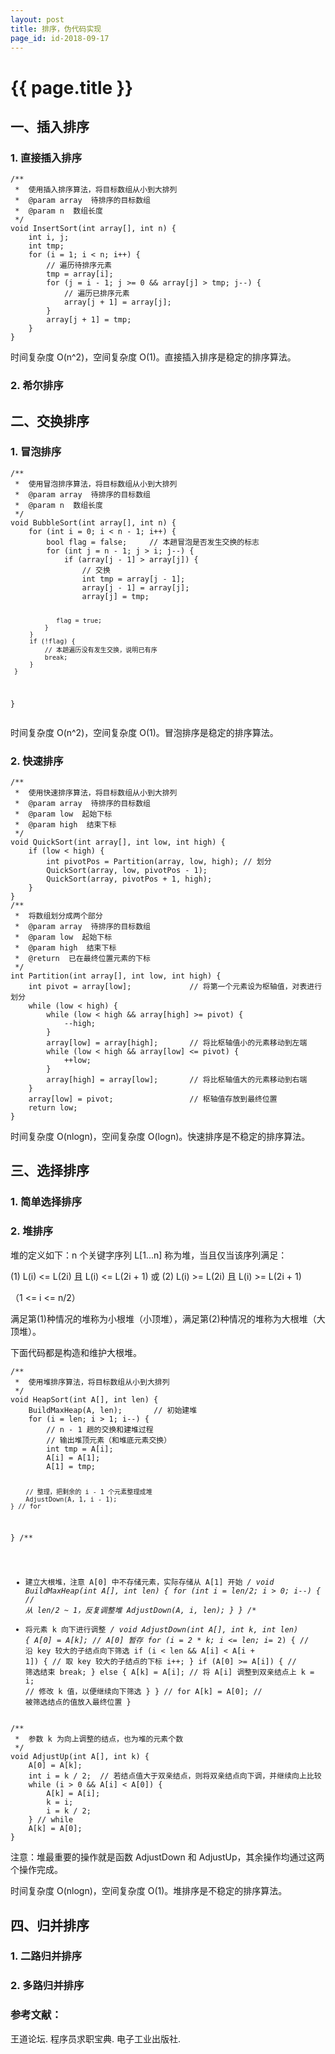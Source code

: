 ```yaml
---
layout: post
title: 排序，伪代码实现
page_id: id-2018-09-17
---
```


<h1 class="title">{{ page.title }}</h1>

<h2 id="section_1">一、插入排序</h2>

<h3 id="section_1_1">1. 直接插入排序</h3>

<div class="code"><pre><code>/**
 *  使用插入排序算法，将目标数组从小到大排列
 *  @param array  待排序的目标数组
 *  @param n  数组长度
 */
void InsertSort(int array[], int n) {
    int i, j;
    int tmp;
    for (i = 1; i < n; i++) {
        // 遍历待排序元素
        tmp = array[i];
        for (j = i - 1; j >= 0 && array[j] > tmp; j--) {
            // 遍历已排序元素
            array[j + 1] = array[j];
        }
        array[j + 1] = tmp;
    }
}
</code></pre></div>

时间复杂度 O(n^2)，空间复杂度 O(1)。直接插入排序是稳定的排序算法。

<h3 id="section_1_2">2. 希尔排序</h3>

<h2 id="section_2">二、交换排序</h2>

<h3 id="section_2_1">1. 冒泡排序</h3>

<div class="code"><pre><code>/**
 *  使用冒泡排序算法，将目标数组从小到大排列
 *  @param array  待排序的目标数组
 *  @param n  数组长度
 */
void BubbleSort(int array[], int n) {
    for (int i = 0; i < n - 1; i++) {
        bool flag = false;     // 本趟冒泡是否发生交换的标志
        for (int j = n - 1; j > i; j--) {
            if (array[j - 1] > array[j]) {
                // 交换
                int tmp = array[j - 1];
                array[j - 1] = array[j];
                array[j] = tmp;

                flag = true;
             }
         }
         if (!flag) {
             // 本趟遍历没有发生交换，说明已有序
             break;
         }
     }
 }
</code></pre></div>

时间复杂度 O(n^2)，空间复杂度 O(1)。冒泡排序是稳定的排序算法。

<h3 id="section_2_2">2. 快速排序</h3>

<div class="code"><pre><code>/**
 *  使用快速排序算法，将目标数组从小到大排列
 *  @param array  待排序的目标数组
 *  @param low  起始下标
 *  @param high  结束下标
 */
void QuickSort(int array[], int low, int high) {
    if (low < high) {
        int pivotPos = Partition(array, low, high); // 划分
        QuickSort(array, low, pivotPos - 1);
        QuickSort(array, pivotPos + 1, high);
    }
}
/**
 *  将数组划分成两个部分
 *  @param array  待排序的目标数组
 *  @param low  起始下标
 *  @param high  结束下标
 *  @return  已在最终位置元素的下标
 */
int Partition(int array[], int low, int high) {
    int pivot = array[low];             // 将第一个元素设为枢轴值，对表进行划分
    while (low < high) {
        while (low < high && array[high] >= pivot) {
            --high;
        }
        array[low] = array[high];       // 将比枢轴值小的元素移动到左端
        while (low < high && array[low] <= pivot) {
            ++low;
        }
        array[high] = array[low];       // 将比枢轴值大的元素移动到右端
    }
    array[low] = pivot;                 // 枢轴值存放到最终位置
    return low;
}
</code></pre></div>

时间复杂度 O(nlogn)，空间复杂度 O(logn)。快速排序是不稳定的排序算法。

<h2 id="section_3">三、选择排序</h2>

<h3 id="section_3_1">1. 简单选择排序</h3>

<h3 id="section_3_2">2. 堆排序</h3>

堆的定义如下：n 个关键字序列 L[1...n] 称为堆，当且仅当该序列满足：

(1) L(i) <= L(2i) 且 L(i) <= L(2i + 1) 或 (2) L(i) >= L(2i) 且 L(i) >= L(2i + 1)

（1 <= i <= n/2）

满足第(1)种情况的堆称为小根堆（小顶堆），满足第(2)种情况的堆称为大根堆（大顶堆）。

下面代码都是构造和维护大根堆。

<div class="code"><pre><code>/**
 *  使用堆排序算法，将目标数组从小到大排列
 */
void HeapSort(int A[], int len) {
    BuildMaxHeap(A, len);       // 初始建堆
    for (i = len; i > 1; i--) {
        // n - 1 趟的交换和建堆过程
        // 输出堆顶元素（和堆底元素交换）
        int tmp = A[i];
        A[i] = A[1];
        A[1] = tmp;

        // 整理，把剩余的 i - 1 个元素整理成堆
        AdjustDown(A, 1, i - 1);
    } // for
}
/**
 *  建立大根堆，注意 A[0] 中不存储元素，实际存储从 A[1] 开始
 */
void BuildMaxHeap(int A[], int len) {
    for (int i = len/2; i > 0; i--) {   // 从 len/2 ~ 1，反复调整堆
        AdjustDown(A, i, len);
    }
}
/**
 *  将元素 k 向下进行调整
 */
void AdjustDown(int A[], int k, int len) {
    A[0] = A[k];            // A[0] 暂存
    for (i = 2 * k; i <= len; i*= 2) {
        // 沿 key 较大的子结点向下筛选
        if (i < len && A[i] < A[i + 1]) {
            // 取 key 较大的子结点的下标
            i++;
        }
        if (A[0] >= A[i]) {
            // 筛选结束
            break;
        } else {
            A[k] = A[i];    // 将 A[i] 调整到双亲结点上
            k = i;          // 修改 k 值，以便继续向下筛选
        }
    } // for
    A[k] = A[0];            // 被筛选结点的值放入最终位置
}
</code></pre></div>

<div class="code"><pre><code>/**
 *  参数 k 为向上调整的结点，也为堆的元素个数
 */
void AdjustUp(int A[], int k) {
    A[0] = A[k];
    int i = k / 2;  // 若结点值大于双亲结点，则将双亲结点向下调，并继续向上比较
    while (i > 0 && A[i] < A[0]) {
        A[k] = A[i];
        k = i;
        i = k / 2;
    } // while
    A[k] = A[0];
}
</code></pre></div>

注意：堆最重要的操作就是函数 AdjustDown 和 AdjustUp，其余操作均通过这两个操作完成。

时间复杂度 O(nlogn)，空间复杂度 O(1)。堆排序是不稳定的排序算法。

<h2 id="section_4">四、归并排序</h2>

<h3 id="section_4_1">1. 二路归并排序</h3>

<h3 id="section_4_2">2. 多路归并排序</h3>

<h3>参考文献：</h3>

王道论坛. 程序员求职宝典. 电子工业出版社.
